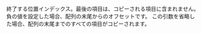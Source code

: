 終了する位置インデックス。最後の項目は、コピーされる項目に含まれません。
負の値を設定した場合、配列の末尾からのオフセットです。
この引数を省略した場合、配列の末尾までのすべての項目がコピーされます。
